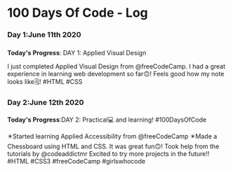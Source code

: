 # 100 Days Of Code - Log

### Day 1:June 11th 2020
##### 

**Today's Progress**: DAY 1: Applied Visual Design

I just completed Applied Visual Design from @freeCodeCamp.
I had a great experience in learning web development so far🙃!
Feels good how my note looks like🗒️!
#HTML #CSS
### Day 2:June 12th 2020
####
**Today's Progress**:DAY 2: Practical💻 and learning! #100DaysOfCode 
 
✴️Started learning Applied Accessibility from @freeCodeCamp 
✴️Made a Chessboard using HTML and CSS.
      It was great fun🙃! Took help from the tutorials by @codeaddictmr 
Excited to try more projects in the future!!
#HTML #CSS3 #freeCodeCamp  #girlswhocode 
